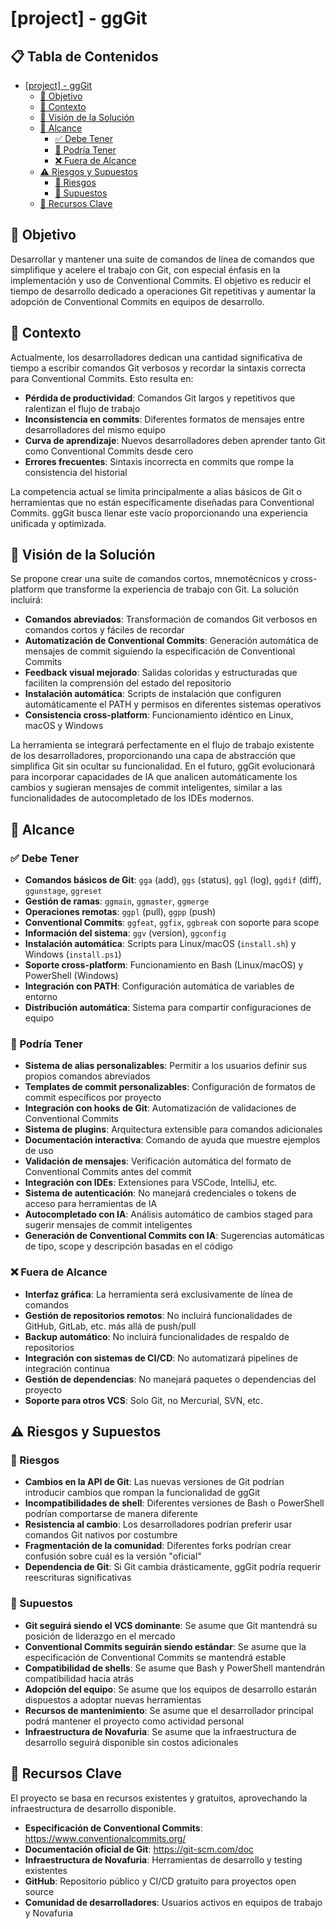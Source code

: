 # [project] - ggGit

## 📋 Tabla de Contenidos <!-- omit in toc -->

- [\[project\] - ggGit](#project---gggit)
  - [🎯 Objetivo](#-objetivo)
  - [📖 Contexto](#-contexto)
  - [🔮 Visión de la Solución](#-visión-de-la-solución)
  - [📐 Alcance](#-alcance)
    - [✅ Debe Tener](#-debe-tener)
    - [🤔 Podría Tener](#-podría-tener)
    - [❌ Fuera de Alcance](#-fuera-de-alcance)
  - [⚠️ Riesgos y Supuestos](#️-riesgos-y-supuestos)
    - [🚨 Riesgos](#-riesgos)
    - [🤷 Supuestos](#-supuestos)
  - [🔑 Recursos Clave](#-recursos-clave)

## 🎯 Objetivo

Desarrollar y mantener una suite de comandos de línea de comandos que simplifique y acelere el trabajo con Git, con especial énfasis en la implementación y uso de Conventional Commits. El objetivo es reducir el tiempo de desarrollo dedicado a operaciones Git repetitivas y aumentar la adopción de Conventional Commits en equipos de desarrollo.

## 📖 Contexto

Actualmente, los desarrolladores dedican una cantidad significativa de tiempo a escribir comandos Git verbosos y recordar la sintaxis correcta para Conventional Commits. Esto resulta en:

- **Pérdida de productividad**: Comandos Git largos y repetitivos que ralentizan el flujo de trabajo
- **Inconsistencia en commits**: Diferentes formatos de mensajes entre desarrolladores del mismo equipo
- **Curva de aprendizaje**: Nuevos desarrolladores deben aprender tanto Git como Conventional Commits desde cero
- **Errores frecuentes**: Sintaxis incorrecta en commits que rompe la consistencia del historial

La competencia actual se limita principalmente a alias básicos de Git o herramientas que no están específicamente diseñadas para Conventional Commits. ggGit busca llenar este vacío proporcionando una experiencia unificada y optimizada.

## 🔮 Visión de la Solución

Se propone crear una suite de comandos cortos, mnemotécnicos y cross-platform que transforme la experiencia de trabajo con Git. La solución incluirá:

- **Comandos abreviados**: Transformación de comandos Git verbosos en comandos cortos y fáciles de recordar
- **Automatización de Conventional Commits**: Generación automática de mensajes de commit siguiendo la especificación de Conventional Commits
- **Feedback visual mejorado**: Salidas coloridas y estructuradas que faciliten la comprensión del estado del repositorio
- **Instalación automática**: Scripts de instalación que configuren automáticamente el PATH y permisos en diferentes sistemas operativos
- **Consistencia cross-platform**: Funcionamiento idéntico en Linux, macOS y Windows

La herramienta se integrará perfectamente en el flujo de trabajo existente de los desarrolladores, proporcionando una capa de abstracción que simplifica Git sin ocultar su funcionalidad. En el futuro, ggGit evolucionará para incorporar capacidades de IA que analicen automáticamente los cambios y sugieran mensajes de commit inteligentes, similar a las funcionalidades de autocompletado de los IDEs modernos.

## 📐 Alcance

### ✅ Debe Tener

- **Comandos básicos de Git**: `gga` (add), `ggs` (status), `ggl` (log), `ggdif` (diff), `ggunstage`, `ggreset`
- **Gestión de ramas**: `ggmain`, `ggmaster`, `ggmerge`
- **Operaciones remotas**: `ggpl` (pull), `ggpp` (push)
- **Conventional Commits**: `ggfeat`, `ggfix`, `ggbreak` con soporte para scope
- **Información del sistema**: `ggv` (version), `ggconfig`
- **Instalación automática**: Scripts para Linux/macOS (`install.sh`) y Windows (`install.ps1`)
- **Soporte cross-platform**: Funcionamiento en Bash (Linux/macOS) y PowerShell (Windows)
- **Integración con PATH**: Configuración automática de variables de entorno
- **Distribución automática**: Sistema para compartir configuraciones de equipo

### 🤔 Podría Tener

- **Sistema de alias personalizables**: Permitir a los usuarios definir sus propios comandos abreviados
- **Templates de commit personalizables**: Configuración de formatos de commit específicos por proyecto
- **Integración con hooks de Git**: Automatización de validaciones de Conventional Commits
- **Sistema de plugins**: Arquitectura extensible para comandos adicionales
- **Documentación interactiva**: Comando de ayuda que muestre ejemplos de uso
- **Validación de mensajes**: Verificación automática del formato de Conventional Commits antes del commit
- **Integración con IDEs**: Extensiones para VSCode, IntelliJ, etc.
- **Sistema de autenticación**: No manejará credenciales o tokens de acceso para herramientas de IA
- **Autocompletado con IA**: Análisis automático de cambios staged para sugerir mensajes de commit inteligentes
- **Generación de Conventional Commits con IA**: Sugerencias automáticas de tipo, scope y descripción basadas en el código

### ❌ Fuera de Alcance

- **Interfaz gráfica**: La herramienta será exclusivamente de línea de comandos
- **Gestión de repositorios remotos**: No incluirá funcionalidades de GitHub, GitLab, etc. más allá de push/pull
- **Backup automático**: No incluirá funcionalidades de respaldo de repositorios
- **Integración con sistemas de CI/CD**: No automatizará pipelines de integración continua
- **Gestión de dependencias**: No manejará paquetes o dependencias del proyecto
- **Soporte para otros VCS**: Solo Git, no Mercurial, SVN, etc.

## ⚠️ Riesgos y Supuestos

### 🚨 Riesgos

- **Cambios en la API de Git**: Las nuevas versiones de Git podrían introducir cambios que rompan la funcionalidad de ggGit
- **Incompatibilidades de shell**: Diferentes versiones de Bash o PowerShell podrían comportarse de manera diferente
- **Resistencia al cambio**: Los desarrolladores podrían preferir usar comandos Git nativos por costumbre
- **Fragmentación de la comunidad**: Diferentes forks podrían crear confusión sobre cuál es la versión "oficial"
- **Dependencia de Git**: Si Git cambia drásticamente, ggGit podría requerir reescrituras significativas

### 🤷 Supuestos

- **Git seguirá siendo el VCS dominante**: Se asume que Git mantendrá su posición de liderazgo en el mercado
- **Conventional Commits seguirán siendo estándar**: Se asume que la especificación de Conventional Commits se mantendrá estable
- **Compatibilidad de shells**: Se asume que Bash y PowerShell mantendrán compatibilidad hacia atrás
- **Adopción del equipo**: Se asume que los equipos de desarrollo estarán dispuestos a adoptar nuevas herramientas
- **Recursos de mantenimiento**: Se asume que el desarrollador principal podrá mantener el proyecto como actividad personal
- **Infraestructura de Novafuria**: Se asume que la infraestructura de desarrollo seguirá disponible sin costos adicionales

## 🔑 Recursos Clave

El proyecto se basa en recursos existentes y gratuitos, aprovechando la infraestructura de desarrollo disponible.

- **Especificación de Conventional Commits**: https://www.conventionalcommits.org/
- **Documentación oficial de Git**: https://git-scm.com/doc
- **Infraestructura de Novafuria**: Herramientas de desarrollo y testing existentes
- **GitHub**: Repositorio público y CI/CD gratuito para proyectos open source
- **Comunidad de desarrolladores**: Usuarios activos en equipos de trabajo y Novafuria
